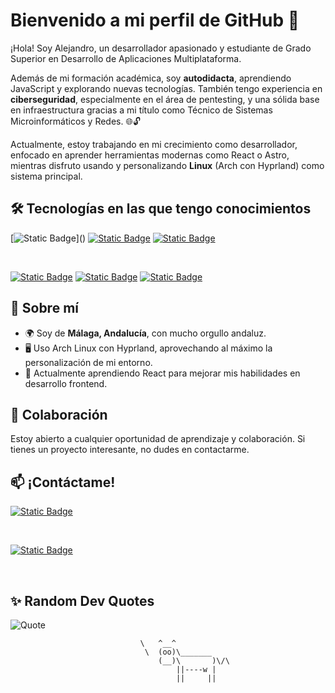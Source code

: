# Bienvenido a mi perfil de GitHub 👋

¡Hola! Soy Alejandro,  un desarrollador apasionado y estudiante de Grado Superior en Desarrollo de Aplicaciones Multiplataforma.

Además de mi formación académica, soy **autodidacta**, aprendiendo JavaScript y explorando nuevas tecnologías. También tengo experiencia en **ciberseguridad**, especialmente en el área de pentesting, y una sólida base en infraestructura gracias a mi título como Técnico de Sistemas Microinformáticos y Redes. 🌐🔓

Actualmente, estoy trabajando en mi crecimiento como desarrollador, enfocado en aprender herramientas modernas como React o Astro, mientras disfruto usando y personalizando **Linux** (Arch con Hyprland) como sistema principal.

## 🛠️ Tecnologías en las que tengo conocimientos

[![Static Badge](https://img.shields.io/badge/Linux-white?style=flat&logo=Linux&logoColor=%23FFF&labelColor=rgba(26%2C%20117%2C%20232%2C%200.85))]()
[![Static Badge](https://img.shields.io/badge/HTML-white?style=flat&logo=HTML5&logoColor=%23FFF&labelColor=rgba(255%2C%20142%2C%200%2C%201))]()
[![Static Badge](https://img.shields.io/badge/CSS-white?style=flat&logo=CSS3&logoColor=white&labelColor=blue)]()

<br>

[![Static Badge](https://img.shields.io/badge/Java-white?style=flat&logo=openjdk&logoColor=white&labelColor=red)]()
[![Static Badge](https://img.shields.io/badge/GitHub-white?style=flat&logo=github&logoColor=white&labelColor=black)]()
[![Static Badge](https://img.shields.io/badge/JavaScript-white?style=flat&logo=JavaScript&logoColor=white&labelColor=yellow)]()

## 🌟 Sobre mí
- 🌍 Soy de **Málaga, Andalucía**, con mucho orgullo andaluz.
- 🖥️ Uso Arch Linux con Hyprland, aprovechando al máximo la personalización de mi entorno.
- 🌱 Actualmente aprendiendo React para mejorar mis habilidades en desarrollo frontend.

## 📲 Colaboración

Estoy abierto a cualquier oportunidad de aprendizaje y colaboración. Si tienes un proyecto interesante, no dudes en contactarme.

## 📫 ¡Contáctame!

[ ![Static Badge](https://img.shields.io/badge/LinkedIn-white?style=flat&logo=linkedin&logoColor=white&labelColor=blue)](https://www.linkedin.com/in/alucenad/)

<br>

[![Static Badge](https://img.shields.io/badge/Mail-white?style=flat&logo=gmail&logoColor=white&labelColor=%23E24B3A)](mailto:alucena1002@gmail.com)

<br>

## ✨ Random Dev Quotes

![Quote](https://github-readme-quotes-bay.vercel.app/quote?theme=tokyonight&font=Gabrielle?quoteCategory=fun) 

                                 \   ^__^
                                  \  (oo)\_______
                                     (__)\       )\/\
                                         ||----w |
                                         ||     ||

